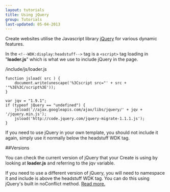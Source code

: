 ```yaml
---
layout: tutorials
title: Using jQuery
group: Tutorials
last-updated: 05-04-2013
---
```



Create websites utilise the Javascript library [jQuery](http://jquery.com/) for various dynamic features. 

In the `<!--WDK:display:headstuff-->` tag is a `<script>` tag loading in "**loader.js**" which is what we use to include jQuery in the page.

/include/js/loader.js

```
function jsload( src ) {
	document.write(unescape('%3Cscript src="' + src + '"%3E%3C/script%3E'));
}

var jqv = "1.9.1";
if (typeof jQuery == "undefined") {
	jsload('//ajax.googleapis.com/ajax/libs/jquery/' + jqv + '/jquery.min.js');
	jsload('http://code.jquery.com/jquery-migrate-1.1.1.js');
}
```

If you need to use jQuery in your own template, you should not include it again, simply use it normally below the headstuff WDK tag.

##Versions

You can check the current version of jQuery that your Create is using by looking at **loader.js** and referring to the jqv variable.

If you need to use a different version of jQuery, you will need to namespace it and  include is above the headstuff WDK tag. You can do this using jQuery's built in noConflict method. [Read more.](http://api.jquery.com/jQuery.noConflict/)